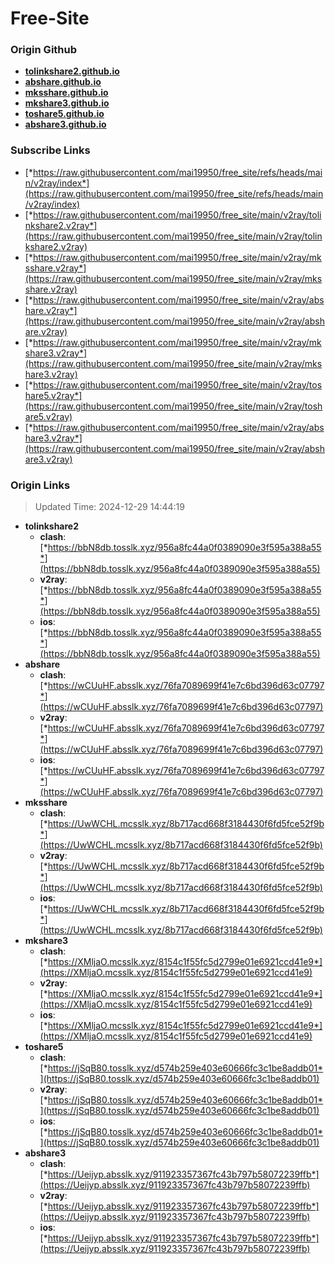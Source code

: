 # Free-Site

### Origin Github

- [**tolinkshare2.github.io**](https://github.com/tolinkshare2/tolinkshare2.github.io)
- [**abshare.github.io**](https://github.com/abshare/abshare.github.io)
- [**mksshare.github.io**](https://github.com/mksshare/mksshare.github.io)
- [**mkshare3.github.io**](https://github.com/mkshare3/mkshare3.github.io)
- [**toshare5.github.io**](https://github.com/toshare5/toshare5.github.io)
- [**abshare3.github.io**](https://github.com/abshare3/abshare3.github.io)

### Subscribe Links

- [*https://raw.githubusercontent.com/mai19950/free_site/refs/heads/main/v2ray/index*](https://raw.githubusercontent.com/mai19950/free_site/refs/heads/main/v2ray/index)
- [*https://raw.githubusercontent.com/mai19950/free_site/main/v2ray/tolinkshare2.v2ray*](https://raw.githubusercontent.com/mai19950/free_site/main/v2ray/tolinkshare2.v2ray)
- [*https://raw.githubusercontent.com/mai19950/free_site/main/v2ray/mksshare.v2ray*](https://raw.githubusercontent.com/mai19950/free_site/main/v2ray/mksshare.v2ray)
- [*https://raw.githubusercontent.com/mai19950/free_site/main/v2ray/abshare.v2ray*](https://raw.githubusercontent.com/mai19950/free_site/main/v2ray/abshare.v2ray)
- [*https://raw.githubusercontent.com/mai19950/free_site/main/v2ray/mkshare3.v2ray*](https://raw.githubusercontent.com/mai19950/free_site/main/v2ray/mkshare3.v2ray)
- [*https://raw.githubusercontent.com/mai19950/free_site/main/v2ray/toshare5.v2ray*](https://raw.githubusercontent.com/mai19950/free_site/main/v2ray/toshare5.v2ray)
- [*https://raw.githubusercontent.com/mai19950/free_site/main/v2ray/abshare3.v2ray*](https://raw.githubusercontent.com/mai19950/free_site/main/v2ray/abshare3.v2ray)

### Origin Links

> Updated Time: 2024-12-29 14:44:19

- **tolinkshare2**
  - **clash**: [*https://bbN8db.tosslk.xyz/956a8fc44a0f0389090e3f595a388a55*](https://bbN8db.tosslk.xyz/956a8fc44a0f0389090e3f595a388a55)
  - **v2ray**: [*https://bbN8db.tosslk.xyz/956a8fc44a0f0389090e3f595a388a55*](https://bbN8db.tosslk.xyz/956a8fc44a0f0389090e3f595a388a55)
  - **ios**: [*https://bbN8db.tosslk.xyz/956a8fc44a0f0389090e3f595a388a55*](https://bbN8db.tosslk.xyz/956a8fc44a0f0389090e3f595a388a55)
- **abshare**
  - **clash**: [*https://wCUuHF.absslk.xyz/76fa7089699f41e7c6bd396d63c07797*](https://wCUuHF.absslk.xyz/76fa7089699f41e7c6bd396d63c07797)
  - **v2ray**: [*https://wCUuHF.absslk.xyz/76fa7089699f41e7c6bd396d63c07797*](https://wCUuHF.absslk.xyz/76fa7089699f41e7c6bd396d63c07797)
  - **ios**: [*https://wCUuHF.absslk.xyz/76fa7089699f41e7c6bd396d63c07797*](https://wCUuHF.absslk.xyz/76fa7089699f41e7c6bd396d63c07797)
- **mksshare**
  - **clash**: [*https://UwWCHL.mcsslk.xyz/8b717acd668f3184430f6fd5fce52f9b*](https://UwWCHL.mcsslk.xyz/8b717acd668f3184430f6fd5fce52f9b)
  - **v2ray**: [*https://UwWCHL.mcsslk.xyz/8b717acd668f3184430f6fd5fce52f9b*](https://UwWCHL.mcsslk.xyz/8b717acd668f3184430f6fd5fce52f9b)
  - **ios**: [*https://UwWCHL.mcsslk.xyz/8b717acd668f3184430f6fd5fce52f9b*](https://UwWCHL.mcsslk.xyz/8b717acd668f3184430f6fd5fce52f9b)
- **mkshare3**
  - **clash**: [*https://XMljaO.mcsslk.xyz/8154c1f55fc5d2799e01e6921ccd41e9*](https://XMljaO.mcsslk.xyz/8154c1f55fc5d2799e01e6921ccd41e9)
  - **v2ray**: [*https://XMljaO.mcsslk.xyz/8154c1f55fc5d2799e01e6921ccd41e9*](https://XMljaO.mcsslk.xyz/8154c1f55fc5d2799e01e6921ccd41e9)
  - **ios**: [*https://XMljaO.mcsslk.xyz/8154c1f55fc5d2799e01e6921ccd41e9*](https://XMljaO.mcsslk.xyz/8154c1f55fc5d2799e01e6921ccd41e9)
- **toshare5**
  - **clash**: [*https://jSqB80.tosslk.xyz/d574b259e403e60666fc3c1be8addb01*](https://jSqB80.tosslk.xyz/d574b259e403e60666fc3c1be8addb01)
  - **v2ray**: [*https://jSqB80.tosslk.xyz/d574b259e403e60666fc3c1be8addb01*](https://jSqB80.tosslk.xyz/d574b259e403e60666fc3c1be8addb01)
  - **ios**: [*https://jSqB80.tosslk.xyz/d574b259e403e60666fc3c1be8addb01*](https://jSqB80.tosslk.xyz/d574b259e403e60666fc3c1be8addb01)
- **abshare3**
  - **clash**: [*https://Ueijyp.absslk.xyz/911923357367fc43b797b58072239ffb*](https://Ueijyp.absslk.xyz/911923357367fc43b797b58072239ffb)
  - **v2ray**: [*https://Ueijyp.absslk.xyz/911923357367fc43b797b58072239ffb*](https://Ueijyp.absslk.xyz/911923357367fc43b797b58072239ffb)
  - **ios**: [*https://Ueijyp.absslk.xyz/911923357367fc43b797b58072239ffb*](https://Ueijyp.absslk.xyz/911923357367fc43b797b58072239ffb)
